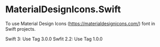 # MaterialDesignIcons.Swift
To use Material Design Icons (https://materialdesignicons.com/) font in Swift projects. 

Swift 3: Use Tag 3.0.0
Swfit 2.2: Use Tag 1.0.0
